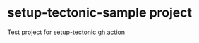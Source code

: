 # setup-tectonic-sample project
Test project for [setup-tectonic gh action](https://github.com/WtfJoke/setup-tectonic)
